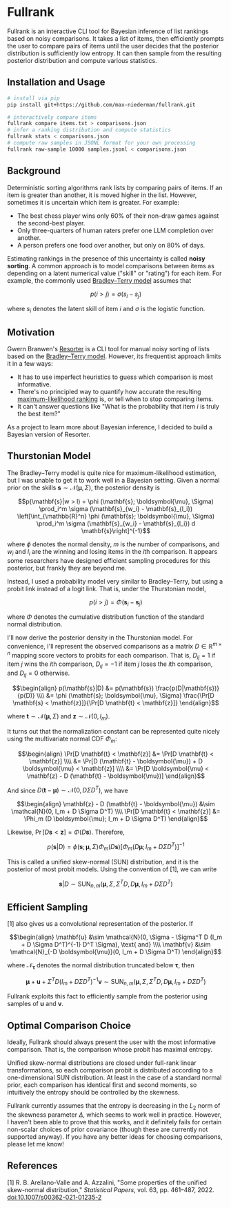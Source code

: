 # Fullrank

Fullrank is an interactive CLI tool for Bayesian inference of list rankings based on noisy comparisons.
It takes a list of items,
then efficiently prompts the user to compare pairs of items until the user decides that the posterior distribution is sufficiently low entropy.
It can then sample from the resulting posterior distribution and compute various statistics.

## Installation and Usage

```bash
# install via pip
pip install git+https://github.com/max-niederman/fullrank.git

# interactively compare items
fullrank compare items.txt > comparisons.json
# infer a ranking distribution and compute statistics
fullrank stats < comparisons.json
# compute raw samples in JSONL format for your own processing
fullrank raw-sample 10000 samples.jsonl < comparisons.json
```

## Background

Deterministic sorting algorithms rank lists by comparing pairs of items.
If an item is greater than another,
it is moved higher in the list.
However,
sometimes it is uncertain which item is greater.
For example:

- The best chess player wins only 60% of their non-draw games against the second-best player.
- Only three-quarters of human raters prefer one LLM completion over another.
- A person prefers one food over another, but only on 80% of days.

Estimating rankings in the presence of this uncertainty is called **noisy sorting**.
A common approach is to model comparisons between items as depending on a latent numerical value ("skill" or "rating") for each item.
For example, the commonly used [Bradley–Terry model](https://en.wikipedia.org/wiki/Bradley%E2%80%93Terry_model) assumes that

```math
p(i > j) = \sigma (s_i - s_j)
```

where $s_i$ denotes the latent skill of item $i$ and $\sigma$ is the logistic function.

## Motivation

Gwern Branwen's [Resorter](https://gwern.net/resorter) is a CLI tool for
manual noisy sorting of lists based on the [Bradley–Terry model](https://en.wikipedia.org/wiki/Bradley%E2%80%93Terry_model).
However, its frequentist approach limits it in a few ways:

- It has to use imperfect heuristics to guess which comparison is most informative.
- There's no principled way to quantify how accurate the resulting [maximum-likelihood ranking](https://en.wikipedia.org/wiki/Maximum_likelihood_estimation) is, or tell when to stop comparing items.
- It can't answer questions like "What is the probability that item $i$ is truly the best item?"

As a project to learn more about Bayesian inference,
I decided to build a Bayesian version of Resorter.

## Thurstonian Model

The Bradley–Terry model is quite nice for maximum-likelihood estimation,
but I was unable to get it to work well in a Bayesian setting.
Given a normal prior on the skills $\mathbf{s} \sim \mathcal{N}(\boldsymbol{\mu}, \Sigma)$, the posterior density is

```math
p(\mathbf{s}|w > l)
=
\phi (\mathbf{s}; \boldsymbol{\mu}, \Sigma)
\prod_i^m \sigma (\mathbf{s}_{w_i} - \mathbf{s}_{l_i})
\left[\int_{\mathbb{R}^n} \phi (\mathbf{s}; \boldsymbol{\mu}, \Sigma) \prod_i^m \sigma (\mathbf{s}_{w_i} - \mathbf{s}_{l_i}) d \mathbf{s}\right]^{-1}
```

where $\phi$ denotes the normal density, $m$ is the number of comparisons, and $w_i$ and $l_i$ are the winning and losing items in the $i$th comparison.
It appears some researchers have designed efficient sampling procedures for this posterior,
but frankly they are beyond me.

Instead, I used a probability model very similar to Bradley–Terry, but using a probit link instead of a logit link.
That is, under the Thurstonian model,

```math
p(i > j) = \Phi (\mathbf{s}_i - \mathbf{s}_j)
```

where $\Phi$ denotes the cumulative distribution function of the standard normal distribution.

I'll now derive the posterior density in the Thurstonian model.
For convenience, I'll represent the observed comparisons as a matrix $D \in \mathbb{R}^{m \times n}$ mapping score vectors to probits for each comparison.
That is, $D_{i j} = 1$ if item $j$ wins the $i$th comparison, $D_{i j} = -1$ if item $j$ loses the $i$th comparison, and $D_{i j} = 0$ otherwise.

```math
\begin{align}
p(\mathbf{s}|D) &= p(\mathbf{s}) \frac{p(D|\mathbf{s})}{p(D)} \\\\
&= \phi (\mathbf{s}; \boldsymbol{\mu}, \Sigma) \frac{\Pr[D \mathbf{s} < \mathbf{z}]}{\Pr[D \mathbf{t} < \mathbf{z}]}
\end{align}
```

where $\mathbf{t} \sim \mathcal{N}(\boldsymbol{\mu}, \Sigma)$ and $\mathbf{z} \sim \mathcal{N}(0, I_m)$.

It turns out that the normalization constant can be represented quite nicely
using the multivariate normal CDF $\Phi_m$:

```math
\begin{align}
\Pr[D \mathbf{t} < \mathbf{z}] &= \Pr[D \mathbf{t} < \mathbf{z}] \\\\
&= \Pr[D (\mathbf{t} - \boldsymbol{\mu}) + D \boldsymbol{\mu} < \mathbf{z}] \\\\
&= \Pr[D \boldsymbol{\mu} < \mathbf{z} - D (\mathbf{t} - \boldsymbol{\mu})]
\end{align}
```

And since $D(\mathbf{t} - \boldsymbol{\mu}) \sim \mathcal{N}(0, D \Sigma D^T)$, we have

```math
\begin{align}
\mathbf{z} - D (\mathbf{t} - \boldsymbol{\mu}) &\sim \mathcal{N}(0, I_m + D \Sigma D^T) \\\\
\Pr[D \mathbf{t} < \mathbf{z}] &= \Phi_m (D \boldsymbol{\mu}; I_m + D \Sigma D^T)
\end{align}
```

Likewise, $\Pr[D \mathbf{s} < \mathbf{z}] = \Phi (D \mathbf{s})$.
Therefore,

```math
p(\mathbf{s}|D) = \phi (\mathbf{s}; \boldsymbol{\mu}, \Sigma) \Phi_m (D \mathbf{s}) \left[\Phi_m (D \boldsymbol{\mu}; I_m + D \Sigma D^T)\right]^{-1}
```

This is called a unified skew-normal (SUN) distribution,
and it is the posterior of most probit models.
Using the convention of [1], we can write

```math
\mathbf{s}|D \sim \text{SUN}_{n,m}(\boldsymbol{\mu}, \Sigma, \Sigma^T D, D \boldsymbol{\mu}, I_m + D \Sigma D^T)
```

## Efficient Sampling

[1] also gives us a convolutional representation of the posterior.
If

```math
\begin{align}
\mathbf{u} &\sim \mathcal{N}(0, \Sigma - \Sigma^T D (I_m + D \Sigma D^T)^{-1} D^T \Sigma), \text{ and} \\\\
\mathbf{v} &\sim \mathcal{N}_{-D \boldsymbol{\mu}}(0, I_m + D \Sigma D^T)
\end{align}
```

where $\mathcal{N}_{\boldsymbol{\tau}}$ denotes the normal distribution truncated below $\boldsymbol{\tau}$, then

```math
\boldsymbol{\mu} + \mathbf{u} + \Sigma^T D (I_m + D \Sigma D^T)^{-1} \mathbf{v} \sim \text{SUN}_{n,m}(\boldsymbol{\mu}, \Sigma, \Sigma^T D, D \boldsymbol{\mu}, I_m + D \Sigma D^T)
```

Fullrank exploits this fact to efficiently sample from the posterior
using samples of $\mathbf{u}$ and $\mathbf{v}$.

## Optimal Comparison Choice

Ideally, Fullrank should always present the user with the most informative comparison.
That is, the comparison whose probit has maximal entropy.

Unified skew-normal distributions are closed under full-rank linear transformations,
so each comparison probit is distributed according to a one-dimensional SUN distribution.
At least in the case of a standard normal prior, each comparison has identical first and second moments,
so intuitively the entropy should be controlled by the skewness.

Fullrank currently assumes that the entropy is decreasing in the $L_2$ norm of the skewness parameter $\Delta$,
which seems to work well in practice.
However, I haven't been able to prove that this works,
and it definitely fails for certain non-scalar choices of prior covariance
(though these are currently not supported anyway).
If you have any better ideas for choosing comparisons,
please let me know!

## References

[1] R. B. Arellano-Valle and A. Azzalini, "Some properties of the unified skew-normal distribution," *Statistical Papers*, vol. 63, pp. 461–487, 2022. [doi:10.1007/s00362-021-01235-2](https://doi.org/10.1007/s00362-021-01235-2)
